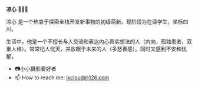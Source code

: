 **凉心** 🧑🏻‍💻 

凉心 是一个热衷于探索全栈开发新事物的初级萌新。现阶段为在读学生，坐标四川。

生活中，他是一个不擅长与人交流和表达内心真实想法的人（内向，孤独患者，双重人格）。常常杞人忧天，并放眼于未来的人（多愁善感）。同时又感到不安和忧郁。

- 📷小小摄影爱好者
- 📫 How to reach me: lxcloud@126.com
